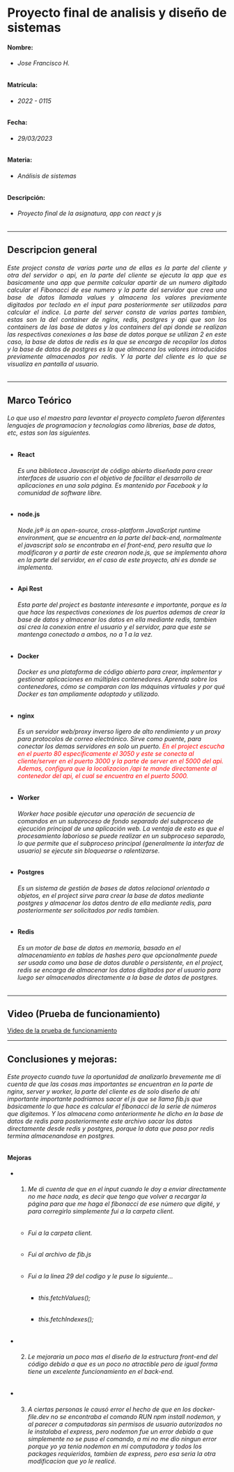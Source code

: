 # Proyecto final de analisis y diseño de sistemas

#### Nombre:
+ ###### Jose Francisco H.

#### Matrícula:
+ ###### 2022 - 0115

#### Fecha: 
+ ###### 29/03/2023

#### Materia: 
+ ###### Análisis de sistemas

#### Descripción: 
+ ###### Proyecto final de la asignatura, app con react y js

---

## Descripcion general

###### <p style="text-align:justify;">Este project consta de varias parte una de ellas es la parte del cliente y otra del servidor o api, en la parte del cliente se ejecuta la app que es basicamente una app que permite calcular apartir de un numero digitado calcular el Fibonacci de ese numero y la parte del servidor que crea una base de datos llamada values y almacena los valores previamente digitados por teclado en el input para posteriormente ser utilizados para calcular el indice. La parte del server consta de varias partes tambien, estas son la del container de nginx, redis, postgres y api que son los containers de las base de datos y los containers del api donde se realizan las respectivas conexiones a las base de datos porque se utilizan 2 en este caso, la base de datos de redis es la que se encarga de recopilar los datos y la base de datos de postgres es la que almacena los valores introducidos previamente almacenados por redis. Y la parte del cliente es lo que se visualiza en pantalla al usuario.</p>

<hr>

## Marco Teórico

###### Lo que uso el maestro para levantar el proyecto completo fueron diferentes lenguajes de programacion y tecnologias como librerias, base de datos, etc, estas son las siguientes.

+ #### React

    ###### Es una biblioteca Javascript de código abierto diseñada para crear interfaces de usuario con el objetivo de facilitar el desarrollo de aplicaciones en una sola página. Es mantenido por Facebook y la comunidad de software libre.

+ #### node.js

    ###### Node.js® is an open-source, cross-platform JavaScript runtime environment, que se encuentra en la parte del back-end, normalmente el javascript solo se encontraba en el front-end, pero resulta que lo modificaron y a partir de este crearon node.js, que se implementa ahora en la parte del servidor, en el caso de este proyecto, ahi es donde se implementa.


+ #### Api Rest

    ###### Esta parte del project es bastante interesante e importante, porque es la que hace las respectivas conexiones de los puertos ademas de crear la base de datos y almacenar los datos en ella mediante redis, tambien asi crea la conexion entre el usuario y el servidor, para que este se mantenga conectado a ambos, no a 1 a la vez.

+ #### Docker

    ###### Docker es una plataforma de código abierto para crear, implementar y gestionar aplicaciones en múltiples contenedores. Aprenda sobre los contenedores, cómo se comparan con las máquinas virtuales y por qué Docker es tan ampliamente adoptado y utilizado.

+ #### nginx

    ###### Es un servidor web/proxy inverso ligero de alto rendimiento y un proxy para protocolos de correo electrónico. Sirve como puente, para conectar los demas servidores en solo un puerto. <i style="color:red;">En el project escucha en el puerto 80 especificamente el 3050 y este se conecta al cliente/server en el puerto 3000 y la parte de server en el 5000 del api. Ademas, configura que la localizacion /api te mande directamente al contenedor del api, el cual se encuentra en el puerto 5000.</i>

+ #### Worker

    ###### Worker hace posible ejecutar una operación de secuencia de comandos en un subproceso de fondo separado del subproceso de ejecución principal de una aplicación web. La ventaja de esto es que el procesamiento laborioso se puede realizar en un subproceso separado, lo que permite que el subproceso principal (generalmente la interfaz de usuario) se ejecute sin bloquearse o ralentizarse.

+ #### Postgres

    ###### Es un sistema de gestión de bases de datos relacional orientado a objetos, en el project sirve para crear la base de datos mediante postgres y almacenar los datos dentro de ella mediante redis, para posteriormente ser solicitados por redis tambien.

+ #### Redis

    ###### Es un motor de base de datos en memoria, basado en el almacenamiento en tablas de hashes pero que opcionalmente puede ser usada como una base de datos durable o persistente, en el project, redis se encarga de almacenar los datos digitados por el usuario para luego ser almacenados directamente a la base de datos de postgres.

<hr>

## Video (Prueba de funcionamiento)

[Video de la prueba de funcionamiento](https://drive.google.com/file/d/1yNd1l1tBnjhrsyk9LbsGYGdgn2KdwTML/view?usp=share_link)

<hr>

## Conclusiones y mejoras:

###### Este proyecto cuando tuve la oportunidad de analizarlo brevemente me di cuenta de que las cosas mas importantes se encuentran en la parte de nginx, server y worker, la parte del cliente es de solo diseño de ahí importante importante podríamos sacar el js que se llama fib.js que básicamente lo que hace es calcular el fibonacci de la serie de números que digitemos. Y los almacena como anteriormente he dicho en la base de datos de redis para posteriormente este archivo sacar los datos directamente desde redis y postgres, porque la data que pasa por redis termina almacenandose en postgres.

#### Mejoras

+ 1. ###### Me di cuenta de que en el input cuando le doy a enviar directamente no me hace nada, es decir que tengo que volver a recargar la página para que me haga el fibonacci de ese número que digité, y para corregirlo simplemente fui a la carpeta client.

    +  ###### Fui a la carpeta client.
    +  ###### Fui al archivo de fib.js
    +  ###### Fui a la linea 29 del codigo y le puse lo siguiente...
        + ###### this.fetchValues();
        + ###### this.fetchIndexes(); 

+ 2. ###### Le mejoraria un poco mas el diseño de la estructura front-end del código debido a que es un poco no atractible pero de igual forma tiene un excelente funcionamiento en el back-end.

+ 3. ###### A ciertas personas le causó error el hecho de que en los docker-file.dev no se encontraba el comando RUN npm install nodemon, y al parecer a computadoras sin permisos de usuario autorizados no le instalaba el express, pero nodemon fue un error debido a que simplemente no se puso el comando, a mi no me dio ningun error porque yo ya tenia nodemon en mi computadora y todos los packages requieridos, tambien de express, pero esa seria la otra modificacion que yo le realicé.